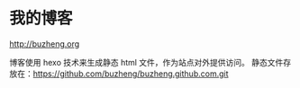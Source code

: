 # 我的博客

http://buzheng.org

博客使用 hexo 技术来生成静态 html 文件，作为站点对外提供访问。 静态文件存放在：https://github.com/buzheng/buzheng.github.com.git
